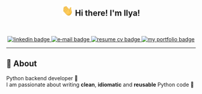 <!-- Heading -->
<h2 align="center">
  <img 
    src = "src/hand.gif"
    width = 30px
    alt="hello hand gif"
  />
  Hi there! I'm Ilya!
</h2>

<br>

<!-- Badges -->
<p align="center">

  <a href="https://www.linkedin.com/in/i-kazakov/">
    <img 
      src="https://img.shields.io/badge/linkedin-0077B5.svg?style=for-the-badge&logo=linkedin&logoColor=white"
      alt="linkedin badge"
    />
  </a>
  
  <a href="mailto:kazzilacareer@gmail.com?subject=[GitHub]%20🔥%20Contact%20us&body=Hi%20Ilya%2C%0A%0AI%27m%20coming%20to%20you%20today%20after%20seeing%20your%20GitHub%20profile%20for%20...">
    <img 
      src="https://img.shields.io/badge/e‑mail-D14836.svg?style=for-the-badge&logo=GMail&logoColor=white"
      alt="e‑mail badge"
    />
  </a>
  
  <a href="https://mrkazzila.github.io/resume/">
    <img 
      src="https://img.shields.io/badge/resume-cv?style=for-the-badge&logo=readme&logoColor=white"
      alt="resume cv badge"
    />
  </a>
  
  <a href="https://mrkazzila.github.io/portfolio/">
    <img 
      src="https://img.shields.io/badge/portfolio-my?style=for-the-badge&logo=awesomelists&logoColor=white&color=E4405F"
      alt="my portfolio badge"
    />
  </a>

</p>

<hr>


<!-- About section -->
## 💬 About

Python backend developer 🐍<br>
I am passionate about writing **clean**, **idiomatic** and **reusable** Python code 🌱 <br>

<!-- 
I expand my knowledge through continuous learning and professional development 📚

## 🧠 My stack

- Python
- FastAPI, Django, DRF
- SQL (PostgreSQL, SQLite)
- NoSQL (MongoDB, Redis)
- Broker (RabbitMQ)
- Docker, docker-compose
- ...
-->
